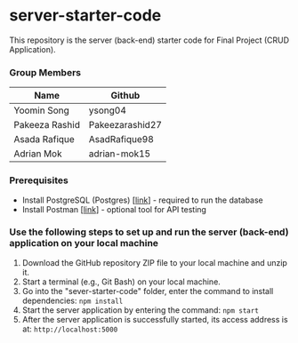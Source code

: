 # server-starter-code

This repository is the server (back-end) starter code for Final Project (CRUD Application).
### Group Members
| Name       | Github              |
| --------------- | ----------------- |
| Yoomin Song | ysong04 |
| Pakeeza Rashid  | Pakeezarashid27 |
| Asada Rafique | AsadRafique98 |
| Adrian Mok  | adrian-mok15 | 

### Prerequisites
- Install PostgreSQL (Postgres) [[link](https://www.postgresql.org/download/)] - required to run the database
- Install Postman [[link](https://www.postman.com/downloads/)] - optional tool for API testing 

### Use the following steps to set up and run the server (back-end) application on your local machine
1.	Download the GitHub repository ZIP file to your local machine and unzip it.
2. Start a terminal (e.g., Git Bash) on your local machine.
3.	Go into the "sever-starter-code" folder, enter the command to install dependencies: `npm install` 
4.	Start the server application by entering the command: `npm start` 
5.	After the server application is successfully started, its access address is at: `http://localhost:5000` 
